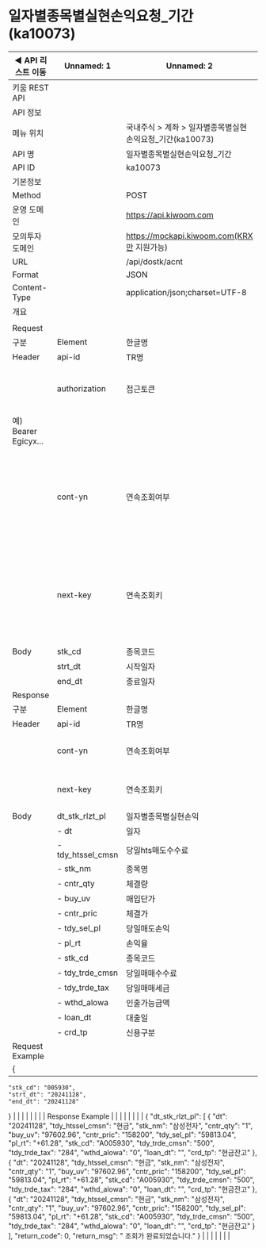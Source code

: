 # 일자별종목별실현손익요청_기간(ka10073)

| ◀ API 리스트 이동 | Unnamed: 1 | Unnamed: 2 | Unnamed: 3 | Unnamed: 4 | Unnamed: 5 | Unnamed: 6 |
| --- | --- | --- | --- | --- | --- | --- |
| 키움 REST API |  |  |  |  |  |  |
| API 정보 |  |  |  |  |  |  |
| 메뉴 위치 |  | 국내주식 > 계좌 > 일자별종목별실현손익요청_기간(ka10073) |  |  |  |  |
| API 명 |  | 일자별종목별실현손익요청_기간 |  |  |  |  |
| API ID |  | ka10073 |  |  |  |  |
| 기본정보 |  |  |  |  |  |  |
| Method |  | POST |  |  |  |  |
| 운영 도메인 |  | https://api.kiwoom.com |  |  |  |  |
| 모의투자 도메인 |  | https://mockapi.kiwoom.com(KRX만 지원가능) |  |  |  |  |
| URL |  | /api/dostk/acnt |  |  |  |  |
| Format |  | JSON |  |  |  |  |
| Content-Type |  | application/json;charset=UTF-8 |  |  |  |  |
| 개요 |  |  |  |  |  |  |
|  |  |  |  |  |  |  |
| Request |  |  |  |  |  |  |
| 구분 | Element | 한글명 | Type | Required | Length | Description |
| Header | api-id | TR명 | String | Y | 10 |  |
|  | authorization | 접근토큰 | String | Y | 1000 | 토큰 지정시 토큰타입("Bearer") 붙혀서 호출 
 예) Bearer Egicyx... |
|  | cont-yn | 연속조회여부 | String | N | 1 | 응답 Header의 연속조회여부값이 Y일 경우 다음데이터 요청시 응답 Header의 cont-yn값 세팅 |
|  | next-key | 연속조회키 | String | N | 50 | 응답 Header의 연속조회여부값이 Y일 경우 다음데이터 요청시 응답 Header의 next-key값 세팅 |
| Body | stk_cd | 종목코드 | String | Y | 6 |  |
|  | strt_dt | 시작일자 | String | Y | 8 | YYYYMMDD |
|  | end_dt | 종료일자 | String | Y | 8 | YYYYMMDD |
| Response |  |  |  |  |  |  |
| 구분 | Element | 한글명 | Type | Required | Length | Description |
| Header | api-id | TR명 | String | Y | 10 |  |
|  | cont-yn | 연속조회여부 | String | N | 1 | 다음 데이터가 있을시 Y값 전달 |
|  | next-key | 연속조회키 | String | N | 50 | 다음 데이터가 있을시 다음 키값 전달 |
| Body | dt_stk_rlzt_pl | 일자별종목별실현손익 | LIST | N |  |  |
|  | - dt | 일자 | String | N | 20 |  |
|  | - tdy_htssel_cmsn | 당일hts매도수수료 | String | N | 20 |  |
|  | - stk_nm | 종목명 | String | N | 40 |  |
|  | - cntr_qty | 체결량 | String | N | 20 |  |
|  | - buy_uv | 매입단가 | String | N | 20 |  |
|  | - cntr_pric | 체결가 | String | N | 20 |  |
|  | - tdy_sel_pl | 당일매도손익 | String | N | 20 |  |
|  | - pl_rt | 손익율 | String | N | 20 |  |
|  | - stk_cd | 종목코드 | String | N | 20 |  |
|  | - tdy_trde_cmsn | 당일매매수수료 | String | N | 20 |  |
|  | - tdy_trde_tax | 당일매매세금 | String | N | 20 |  |
|  | - wthd_alowa | 인출가능금액 | String | N | 20 |  |
|  | - loan_dt | 대출일 | String | N | 20 |  |
|  | - crd_tp | 신용구분 | String | N | 20 |  |
| Request Example |  |  |  |  |  |  |
| {
    "stk_cd": "005930",
    "strt_dt": "20241128",
    "end_dt": "20241128"
} |  |  |  |  |  |  |
| Response Example |  |  |  |  |  |  |
| {
    "dt_stk_rlzt_pl": [
        {
            "dt": "20241128",
            "tdy_htssel_cmsn": "현금",
            "stk_nm": "삼성전자",
            "cntr_qty": "1",
            "buy_uv": "97602.96",
            "cntr_pric": "158200",
            "tdy_sel_pl": "59813.04",
            "pl_rt": "+61.28",
            "stk_cd": "A005930",
            "tdy_trde_cmsn": "500",
            "tdy_trde_tax": "284",
            "wthd_alowa": "0",
            "loan_dt": "",
            "crd_tp": "현금잔고"
        },
        {
            "dt": "20241128",
            "tdy_htssel_cmsn": "현금",
            "stk_nm": "삼성전자",
            "cntr_qty": "1",
            "buy_uv": "97602.96",
            "cntr_pric": "158200",
            "tdy_sel_pl": "59813.04",
            "pl_rt": "+61.28",
            "stk_cd": "A005930",
            "tdy_trde_cmsn": "500",
            "tdy_trde_tax": "284",
            "wthd_alowa": "0",
            "loan_dt": "",
            "crd_tp": "현금잔고"
        },
        {
            "dt": "20241128",
            "tdy_htssel_cmsn": "현금",
            "stk_nm": "삼성전자",
            "cntr_qty": "1",
            "buy_uv": "97602.96",
            "cntr_pric": "158200",
            "tdy_sel_pl": "59813.04",
            "pl_rt": "+61.28",
            "stk_cd": "A005930",
            "tdy_trde_cmsn": "500",
            "tdy_trde_tax": "284",
            "wthd_alowa": "0",
            "loan_dt": "",
            "crd_tp": "현금잔고"
        }
    ],
    "return_code": 0,
    "return_msg": " 조회가 완료되었습니다."
} |  |  |  |  |  |  |

